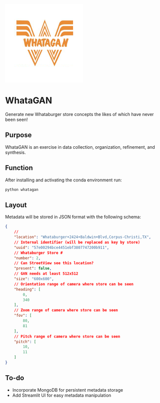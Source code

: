 <img src="https://github.com/JimothyJohn/WhataGAN/raw/master/docs/whatagan.png" width="50%">

# WhataGAN

Generate new Whataburger store concepts the likes of which have never been seen!

## Purpose

WhataGAN is an exercise in data collection, organization, refinement, and synthesis.

## Function

After installing and activating the conda environment run:

```bash
python whatagan
```

## Layout

Metadata will be stored in JSON format with the following schema:

```json
{
    // 
    "location": "Whataburger+2424+Baldwin+Blvd,Corpus-Christi,TX",
    // Internal identifier (will be replaced as key by store)
    "uuid": "57e00294bce4451ebf3807747200b911",
    // Whataburger Store #
    "number": 2,
    // Can StreetView see this location?
    "present": false,
    // GAN needs at least 512x512
    "size": "600x600",
    // Orientation range of camera where store can be seen
    "heading": [
        0,
        340
    ],
    // Zoom range of camera where store can be seen
    "fov": [
        80,
        81
    ],
    // Pitch range of camera where store can be seen
    "pitch": [
        10,
        11
    ]
}
```

## To-do

- Incorporate MongoDB for persistent metadata storage
- Add Streamlit UI for easy metadata manipulation
